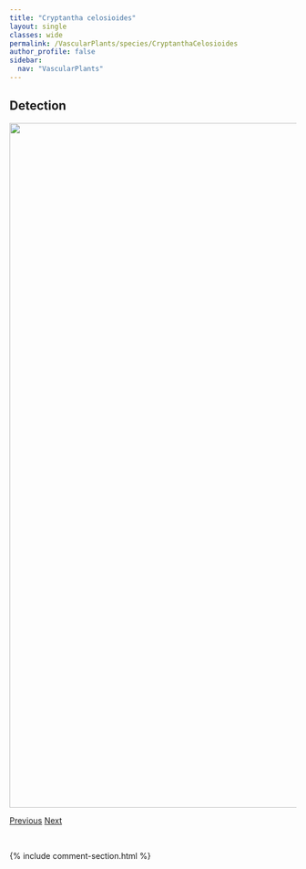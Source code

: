 ```yaml
---
title: "Cryptantha celosioides"
layout: single
classes: wide
permalink: /VascularPlants/species/CryptanthaCelosioides
author_profile: false
sidebar:
  nav: "VascularPlants"
---
```


<h2>Detection</h2>

<a href="https://drive.google.com/uc?export=view&id=15Ph2ptvgyYU7AwFohO1RvWsCdaUVftzL">
<img src="https://drive.google.com/uc?export=view&id=15Ph2ptvgyYU7AwFohO1RvWsCdaUVftzL" height = "1200" width = "800">
</a>


<a href="/DevelopmentWebsite/VascularPlants/species/CrepisTectorum" class="pagination--pager" title="Crepis tectorum">Previous</a> <a href="/DevelopmentWebsite/VascularPlants/species/CryptanthaFendleri" class="pagination--pager" title="Cryptantha fendleri">Next</a>

<p>&nbsp;</p>

{% include comment-section.html %}
